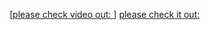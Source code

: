

[[please check video out: ](https://youtu.be/AQcwHiZzBMk)]
[please check it out: ](https://github.com/marybelousova/DEALDONE/raw/master/image/image.png)

